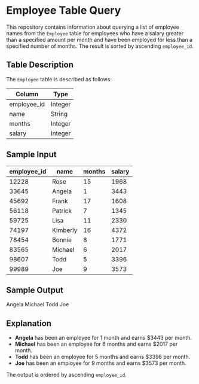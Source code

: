 # Employee Table Query

This repository contains information about querying a list of employee names from the `Employee` table for employees who have a salary greater than a specified amount per month and have been employed for less than a specified number of months. The result is sorted by ascending `employee_id`.

## Table Description

The `Employee` table is described as follows:

| Column        | Type    |
|---------------|---------|
| employee_id   | Integer |
| name          | String  |
| months        | Integer |
| salary        | Integer |

## Sample Input

| employee_id | name     | months | salary |
|-------------|----------|--------|--------|
| 12228       | Rose     | 15     | 1968   |
| 33645       | Angela   | 1      | 3443   |
| 45692       | Frank    | 17     | 1608   |
| 56118       | Patrick  | 7      | 1345   |
| 59725       | Lisa     | 11     | 2330   |
| 74197       | Kimberly | 16     | 4372   |
| 78454       | Bonnie   | 8      | 1771   |
| 83565       | Michael  | 6      | 2017   |
| 98607       | Todd     | 5      | 3396   |
| 99989       | Joe      | 9      | 3573   |

## Sample Output
Angela
Michael
Todd
Joe



## Explanation

- **Angela** has been an employee for 1 month and earns $3443 per month.
- **Michael** has been an employee for 6 months and earns $2017 per month.
- **Todd** has been an employee for 5 months and earns $3396 per month.
- **Joe** has been an employee for 9 months and earns $3573 per month.

The output is ordered by ascending `employee_id`.